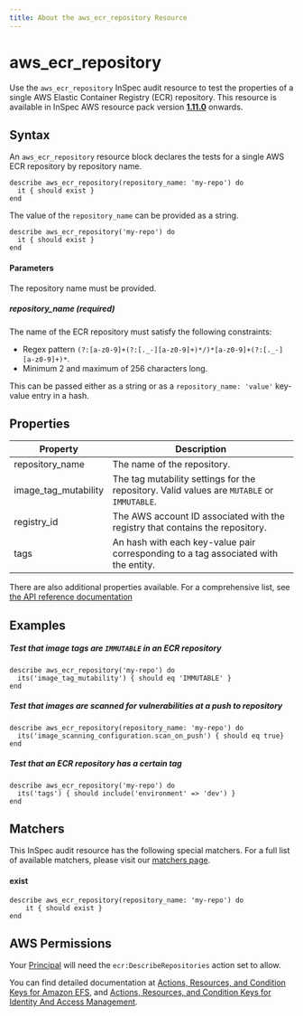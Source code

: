 ```yaml
---
title: About the aws_ecr_repository Resource
---
```


# aws\_ecr\_repository

Use the `aws_ecr_repository` InSpec audit resource to test the properties of a single AWS Elastic Container Registry (ECR) repository.
This resource is available in InSpec AWS resource pack version **[1.11.0](https://github.com/inspec/inspec-aws/releases/tag/v1.11.0)** onwards.

## Syntax

An `aws_ecr_repository` resource block declares the tests for a single AWS ECR repository by repository name.

    describe aws_ecr_repository(repository_name: 'my-repo') do
      it { should exist }
    end

The value of the `repository_name` can be provided as a string.  

    describe aws_ecr_repository('my-repo') do
      it { should exist }
    end

#### Parameters

The repository name must be provided.

##### repository\_name _(required)_

The name of the ECR repository must satisfy the following constraints:
- Regex pattern `(?:[a-z0-9]+(?:[._-][a-z0-9]+)*/)*[a-z0-9]+(?:[._-][a-z0-9]+)*`.
- Minimum 2 and maximum of 256 characters long.

This can be passed either as a string or as a `repository_name: 'value'` key-value entry in a hash.


## Properties

|Property                  | Description |
| ---                      | --- |
|repository\_name          | The name of the repository.|
|image\_tag\_mutability    | The tag mutability settings for the repository. Valid values are `MUTABLE` or `IMMUTABLE`. |
|registry\_id              | The AWS account ID associated with the registry that contains the repository. |
|tags                      | An hash with each key-value pair corresponding to a tag associated with the entity. |

There are also additional properties available. For a comprehensive list, see [the API reference documentation](https://docs.aws.amazon.com/AmazonECR/latest/APIReference/API_Repository.html)

## Examples

##### Test that image tags are `IMMUTABLE` in an ECR repository

    describe aws_ecr_repository('my-repo') do
      its('image_tag_mutability') { should eq 'IMMUTABLE' }
    end
    
##### Test that images are scanned for vulnerabilities at a push to repository

    describe aws_ecr_repository(repository_name: 'my-repo') do
      its('image_scanning_configuration.scan_on_push') { should eq true}
    end
    
##### Test that an ECR repository has a certain tag

    describe aws_ecr_repository('my-repo') do
      its('tags') { should include('environment' => 'dev') }
    end
    
## Matchers

This InSpec audit resource has the following special matchers. For a full list of available matchers, please visit our [matchers page](https://www.inspec.io/docs/reference/matchers/).

   
#### exist

    describe aws_ecr_repository(repository_name: 'my-repo') do
        it { should exist }
    end
    
## AWS Permissions

Your [Principal](https://docs.aws.amazon.com/IAM/latest/UserGuide/intro-structure.html#intro-structure-principal) will need the `ecr:DescribeRepositories` action set to allow.

You can find detailed documentation at [Actions, Resources, and Condition Keys for Amazon EFS](https://docs.aws.amazon.com/IAM/latest/UserGuide/list_amazonelasticcontainerregistry.html), and [Actions, Resources, and Condition Keys for Identity And Access Management](https://docs.aws.amazon.com/IAM/latest/UserGuide/list_identityandaccessmanagement.html).
